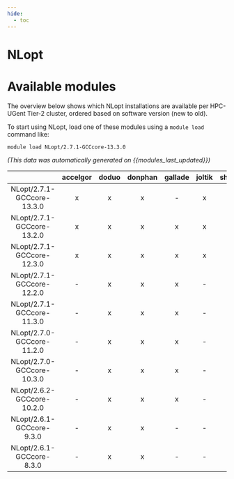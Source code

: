 ```yaml
---
hide:
  - toc
---
```


NLopt
=====

# Available modules


The overview below shows which NLopt installations are available per HPC-UGent Tier-2 cluster, ordered based on software version (new to old).

To start using NLopt, load one of these modules using a `module load` command like:

```shell
module load NLopt/2.7.1-GCCcore-13.3.0
```

*(This data was automatically generated on {{modules_last_updated}})*  

| |accelgor|doduo|donphan|gallade|joltik|shinx|skitty|
| :---: | :---: | :---: | :---: | :---: | :---: | :---: | :---: |
|NLopt/2.7.1-GCCcore-13.3.0|x|x|x|-|x|x|x|
|NLopt/2.7.1-GCCcore-13.2.0|x|x|x|x|x|x|x|
|NLopt/2.7.1-GCCcore-12.3.0|x|x|x|x|x|x|x|
|NLopt/2.7.1-GCCcore-12.2.0|-|x|x|x|-|x|-|
|NLopt/2.7.1-GCCcore-11.3.0|-|x|x|x|-|-|-|
|NLopt/2.7.0-GCCcore-11.2.0|-|x|x|x|-|-|-|
|NLopt/2.7.0-GCCcore-10.3.0|-|x|x|x|-|-|-|
|NLopt/2.6.2-GCCcore-10.2.0|-|x|x|x|-|-|-|
|NLopt/2.6.1-GCCcore-9.3.0|-|x|x|-|-|-|-|
|NLopt/2.6.1-GCCcore-8.3.0|-|x|x|-|-|-|-|
